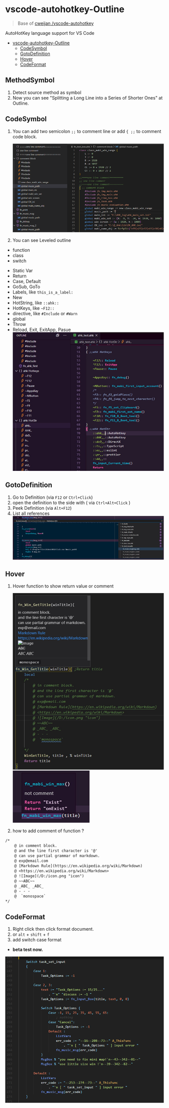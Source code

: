 # vscode-autohotkey-Outline

> Base of [cweijan /vscode-autohotkey](https://github.com/cweijan/vscode-autohotkey)

AutoHotKey language support for VS Code

-   [vscode-autohotkey-Outline](#vscode-autohotkey-outline)
    -   [CodeSymbol](#codesymbol)
    -   [GotoDefinition](#gotodefinition)
    -   [Hover](#hover)
    -   [CodeFormat](#codeformat)
    <!-- -   [IntelliSense](#IntelliSense) -->

## MethodSymbol

1. Detect source method as symbol
2. Now you can see "Splitting a Long Line into a Series of Shorter Ones" at Outline.

## CodeSymbol

1. You can add two semicolon `;;` to comment line
   or add `{ ;;` to comment code block.

    ![codeSymbol](image/codeSymbol.png)

2. You can see Leveled outline

-   function
-   class
-   switch
<!-- -   for
-   loop -->
-   Static Var
-   Return
-   Case, Default
-   GoSub, GoTo
-   Labels, like `this_is_a_label:`
-   New
-   HotString, like `::ahk::`
-   HotKeys, like `~F12::`
-   directive, like `#Include` or `#Warn`
-   global
-   Throw
-   Reload, Exit, ExitApp, Pasue
    ![codeSymbol3](image/codeSymbol3.jpg)

## GotoDefinition

1. Go to Definition (via `F12` or `Ctrl+Click`)
2. open the definition to the side with ( via `Ctrl+Alt+Click` )
3. Peek Definition (via `Alt+F12`)
4. List all references
   ![ListAllReferences](image/ListAllReferences.jpg)
    <!-- 5. Go to References search (via Shift+F12) -->

## Hover

1. Hover function to show return value or comment

    ![hover1](image/hover1.jpg)
    ![hover2](image/hover2.jpg)

2. how to add comment of function ?

```ahk
/*
    @ in comment block.
    @ and the line first character is '@'
    @ can use partial grammar of markdown.
    @ exp@email.com
    @ [Markdown Rule](https://en.wikipedia.org/wiki/Markdown)
    @ <https://en.wikipedia.org/wiki/Markdown>
    @ ![Image](/D:/icon.png "icon")
    @ ~~ABC~~
    @ _ABC_ _ABC_
    @ - - -
    @  `monospace`
*/
```

## CodeFormat

1. Right click then click format document.
2. or `alt` + `shift` + `f`
3. add switch case format

-   **beta test now.**

![fmt](image/fmt.png)

<!-- ## IntelliSense

![IntelliSense For Class](image/IntelliSenseForClass.gif) -->

